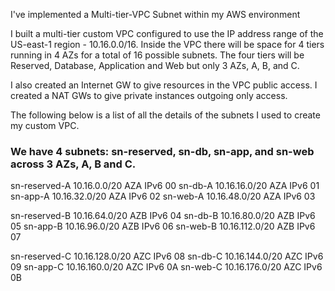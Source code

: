 I've implemented a Multi-tier-VPC Subnet within my AWS environment

I built a multi-tier custom VPC configured to use the IP address range of the US-east-1 region - 10.16.0.0/16. Inside the VPC there will be space for 4 tiers running in 4 AZs for a total of 16 possible subnets. The four tiers will be Reserved, Database, Application and Web but only 3 AZs, A, B, and C.

I also created an Internet GW to give resources in the VPC public access. I created a NAT GWs to give private instances outgoing only access.


The following below is a list of all the details of the subnets I used to create my custom VPC.

<b><h3>We have 4 subnets: sn-reserved, sn-db, sn-app, and sn-web across 3 AZs, A, B and C.</b></h3>

sn-reserved-A 10.16.0.0/20 AZA IPv6 00
sn-db-A 10.16.16.0/20 AZA IPv6 01
sn-app-A 10.16.32.0/20 AZA IPv6 02
sn-web-A 10.16.48.0/20 AZA IPv6 03

sn-reserved-B 10.16.64.0/20 AZB IPv6 04
sn-db-B 10.16.80.0/20 AZB IPv6 05
sn-app-B 10.16.96.0/20 AZB IPv6 06
sn-web-B 10.16.112.0/20 AZB IPv6 07

sn-reserved-C 10.16.128.0/20 AZC IPv6 08
sn-db-C 10.16.144.0/20 AZC IPv6 09
sn-app-C 10.16.160.0/20 AZC IPv6 0A
sn-web-C 10.16.176.0/20 AZC IPv6 0B
